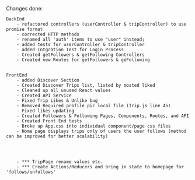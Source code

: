 Changes done:

    BackEnd
        - refactored controllers (userController & tripController) to use promise format
        - corrected HTTP methods
        - renamed all 'auth' items to use "user" instead;
        - added tests for userController & tripController
        - added Intgration Test for Login Process
        - Created getFollowers & getFollowing Controllers
        - Created new Routes for getFollowers & geFollowing


    FrontEnd
        - added Discover Section
        - Created Discover Trips list, listed by mosted liked
        - Cleaned up all unused React values
        - Created API Service
        - Fixed Trip Likes & Unlike bug
        - Removed Required profile pic local file (Trip.js line 45)
        - Fixed likes updating
        - Created Followers & Following Pages, Components, Routes, and API
        - Created Front End tests
        - Broke up App.css into individual component/page css files
        - Home page displays trips only of users the user follows (method can be improved for better scalability)



        
        - *** TripPage rename values etc.
        - *** Create Actions/Reducers and bring in state to homepage for 'follows/unfollows'